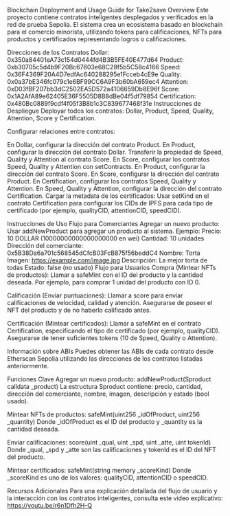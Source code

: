 Blockchain Deployment and Usage Guide for Take2save
Overview
Este proyecto contiene contratos inteligentes desplegados y verificados en la red de prueba Sepolia. El sistema crea un ecosistema basado en blockchain para el comercio minorista, utilizando tokens para calificaciones, NFTs para productos y certificados representando logros o calificaciones.

Direcciones de los Contratos
Dollar: 0x350a84401eA73c154d0444fd4B3B5FE40E477d64
Product: 0xb30705c5d4b9F20Bc67603e68C28f5b5C58c4166
Speed: 0x36F4369F20A4D7edfAc640288295e1Fcceb4cE9e
Quality: 0x0a37bE346fc079c1e6BF99CC6A9F3b60bA659ec4
Attention: 0xD03fBF207bb3dC2502EA5D572a4106659Db8E96f
Score: 0x1A2AfA89e62405E36F5505D8B8dBe04f5df79854
Certification: 0x480Bc0889f9cdf4f05f3B8b1c3C839677468f31e
Instrucciones de Despliegue
Deployar todos los contratos: Dollar, Product, Speed, Quality, Attention, Score y Certification.

Configurar relaciones entre contratos:

En Dollar, configurar la dirección del contrato Product.
En Product, configurar la dirección del contrato Dollar.
Transferir la propiedad de Speed, Quality y Attention al contrato Score.
En Score, configurar los contratos Speed, Quality y Attention con setContracts.
En Product, configurar la dirección del contrato Score.
En Score, configurar la dirección del contrato Product.
En Certification, configurar los contratos Speed, Quality y Attention.
En Speed, Quality y Attention, configurar la dirección del contrato Certification.
Cargar la metadata de los certificados:
Usar setKind en el contrato Certification para configurar los CIDs de IPFS para cada tipo de certificado (por ejemplo, qualityCID, attentionCID, speedCID).

Instrucciones de Uso
Flujo para Comerciantes
Agregar un nuevo producto: Usar addNewProduct para agregar un producto al sistema.
Ejemplo:
Precio: 10 DOLLAR (10000000000000000000 en wei)
Cantidad: 10 unidades
Dirección del comerciante: 0x5B38Da6a701c568545dCfcB03FcB875f56beddC4
Nombre: Torta
Imagen: https://example.com/image.jpg
Descripción: La mejor torta de todas
Estado: false (no usado)
Flujo para Usuarios
Compra (Mintear NFTs de productos):
Llamar a safeMint con el ID del producto y la cantidad deseada. Por ejemplo, para comprar 1 unidad del producto con ID 0.

Calificación (Enviar puntuaciones):
Llamar a score para enviar calificaciones de velocidad, calidad y atención. Asegurarse de poseer el NFT del producto y de no haberlo calificado antes.

Certificación (Mintear certificados):
Llamar a safeMint en el contrato Certification, especificando el tipo de certificado (por ejemplo, qualityCID). Asegurarse de tener suficientes tokens (10 de Speed, Quality o Attention).

Información sobre ABIs
Puedes obtener las ABIs de cada contrato desde Etherscan Sepolia utilizando las direcciones de los contratos listadas anteriormente.

Funciones Clave
Agregar un nuevo producto:
addNewProduct(Sproduct calldata _product)
La estructura Sproduct contiene: precio, cantidad, dirección del comerciante, nombre, imagen, descripción y estado (bool usado).

Mintear NFTs de productos:
safeMint(uint256 _idOfProduct, uint256 _quantity)
Donde _idOfProduct es el ID del producto y _quantity es la cantidad deseada.

Enviar calificaciones:
score(uint _qual, uint _spd, uint _atte, uint tokenId)
Donde _qual, _spd y _atte son las calificaciones y tokenId es el ID del NFT del producto.

Mintear certificados:
safeMint(string memory _scoreKind)
Donde _scoreKind es uno de los valores: qualityCID, attentionCID o speedCID.

Recursos Adicionales
Para una explicación detallada del flujo de usuario y la interacción con los contratos inteligentes, consulta este video explicativo:
https://youtu.be/r6n1Dfh2H-Q